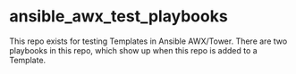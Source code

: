 # ansible_awx_test_playbooks

This repo exists for testing Templates in Ansible AWX/Tower. There are two playbooks
in this repo, which show up when this repo is added to a Template.
